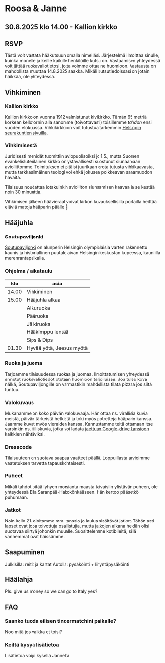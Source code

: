 # Roosa & Janne

<h2 class="subtitle">30.8.2025 klo 14.00 - Kallion kirkko</h2>

## RSVP

Tästä voit vastata hääkutsuun omalla nimelläsi. Järjestelmä ilmoittaa sinulle, kuinka monelle ja keille kaikille henkilöille kutsu on. Vastaamisen yhteydessä voit jättää ruokavaliotietosi, jotta voimme ottaa ne huomioon. Vastausta on mahdollista muuttaa 14.8.2025 saakka. Mikäli kutsutiedoissasi on jotain häikkää, ole yhteydessä.

## Vihkiminen

### Kallion kirkko

Kallion kirkko on vuonna 1912 valmistunut kivikirkko. Tämän 65 metriä korkean kellotornin alla sanomme (toivottavasti) toisillemme _tahdon_ ensi vuoden elokuussa. Vihkikirkkoon voit tutustua tarkemmin [Helsingin seurakuntien sivuilla](https://www.helsinginseurakunnat.fi/kallionkirkko/artikkelit/k2hvhc5hl).

### Vihkimisestä

Juridisesti menidät tuomittiin aviopuolisoiksi jo 1.5., mutta Suomen evankelisluterilainen kirkko on ystävällisesti suostunut siunaamaan avioliittomme. Toimituksen ei pitäisi juurikaan erota tutusta vihkikaavasta, mutta tarkkasilmäinen teologi voi ehkä jokusen poikkeavan sanamuodon havaita.

Tilaisuus noudattaa jotakuinkin [avioliiton siunaamisen kaavaa](https://kirkkokasikirja.fi/toim/04c_aviol_siun.pdf) ja se kestää noin 30 minuuttia.

Vihkimisen jälkeen häävieraat voivat kirkon kuvauksellisilla portailla heittää eläviä matoja hääparin päälle :shrug:

## Hääjuhla

### Soutupaviljonki

[Soutupaviljonki](https://soutupaviljonki.fi/) on alunperin Helsingin olympialaisia varten rakennettu kaunis ja historiallinen puutalo aivan Helsingin keskustan kupeessa, kauniilla merenrantapaikalla.

### Ohjelma / aikataulu

| klo   | asia 
| ----- | ----------
| 14.00 | Vihkiminen 
| 15.00 | Hääjuhla alkaa
|       | Alkuruoka 
|       | Pääruoka 
|       | Jälkiruoka 
|       | Hääkimppu lentää 
|       | Sips & Dips 
| 01.30 | Hyvää yötä, Jeesus myötä 

### Ruoka ja juoma

Tarjoamme tilaisuudessa ruokaa ja juomaa. Ilmoittatumisen yhteydessä annetut ruokavaliotiedot otetaan huomioon tarjoiluissa. Jos tulee kova nälkä, Soutupaviljongille on varmastikin mahdollista tilata pizzaa jos siltä tuntuu.

### Valokuvaus

Mukanamme on koko päivän valokuvaaja. Hän ottaa ns. virallisia kuvia meistä, päivän tärkeistä hetkistä ja toki myös potretteja hääparin kanssa. Jaamme kuvat myös vieraiden kanssa. Kannustamme teitä ottamaan itse varsinkin ns. fiiliskuvia, jotka voi ladata [jaettuun Google-drive kansioon](https://www.google.com/url?sa=t&source=web&rct=j&opi=89978449&url=https://www.youtube.com/watch%3Fv%3DdQw4w9WgXcQ&ved=2ahUKEwiz07XbirmIAxWvLBAIHUqNBBgQwqsBegQIDxAG&usg=AOvVaw0aHtehaphMhOCAkCydRLZU) kaikkien nähtäviksi.

### Dresscode

Tilaisuuteen on suotava saapua vaatteet päällä. Loppuillasta arvioimme vaatetuksen tarvetta tapauskohtaisesti.

### Puheet

Mikäli tahdot pitää lyhyen morsianta maasta taivaisiin ylistävän puheen, ole yhteydessä Ella Saranpää-Hakokönkääseen. Hän kertoo pääsetkö puhumaan.

### Jatkot

Noin kello 21. aloitamme mm. tanssia ja laulua sisältävät jatkot. Tähän asti lapset ovat jopa toivottuja osallistujia, mutta jatkojen aikana heidän olisi suotavaa siirtyä johonkin muualle. Suosittelemme kotibileitä, sillä vanhemmat ovat häissämme.

## Saapuminen

Julkisilla: reitit ja kartat
Autolla: pysäköinti + liityntäpysäköinti

## Häälahja

Pls. give us money so we can go to Italy yes?

## FAQ

### Saanko tuoda eilisen tindermatchini paikalle?

Noo mitä jos vaikka et toisi?

### Keiltä kysyä lisätietoa

Lisätietoa voipi kysellä Jannelta
